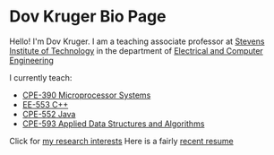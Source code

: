 # Dov Kruger Bio Page

Hello! I'm Dov Kruger.
I am a teaching associate professor at [Stevens Institute of Technology](https://stevens.edu) in the department of [Electrical and Computer Engineering](https://github.com/stevensdeptece/CPE390)

I currently teach:

* [CPE-390 Microprocessor Systems](https://github.com/stevensdeptece/CPE390)
* [EE-553  C++](https://github.com/stevensdeptece/CPE553-CPP)
* [CPE-552  Java](https://github.com/stevensdeptece/CPE552-Java)
* [CPE-593  Applied Data Structures and Algorithms](https://github.com/stevensdeptece/CPE593)

Click for [my research interests](research.md)
Here is a fairly [recent resume](DovKrugerResume.pdf)
